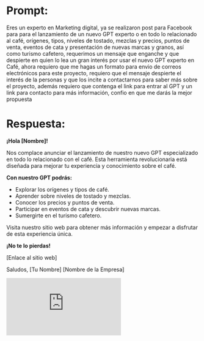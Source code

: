 # Prompt:
Eres un experto en Marketing digital, ya se realizaron post para Facebook para para el lanzamiento de un nuevo GPT experto o en todo lo relacionado al café, orígenes, tipos, niveles de tostado, mezclas y precios, puntos de venta, eventos de cata y presentación de nuevas marcas y granos, así como turismo cafetero, requerimos un mensaje que enganche y que despierte en quien lo lea un gran interés por usar el nuevo GPT experto en Café, ahora requiero que me hagas un formato para envio de correos electrónicos para este proyecto, requiero que el mensaje despierte el interés de la personas y que los incite a contactarnos para saber más sobre el proyecto, además requiero que contenga el link para entrar al GPT y un link para contacto para más información, confio en que me darás la mejor propuesta

# Respuesta:

**¡Hola [Nombre]!**

Nos complace anunciar el lanzamiento de nuestro nuevo GPT especializado en todo lo relacionado con el café. Esta herramienta revolucionaria está diseñada para mejorar tu experiencia y conocimiento sobre el café.

**Con nuestro GPT podrás:**
- Explorar los orígenes y tipos de café.
- Aprender sobre niveles de tostado y mezclas.
- Conocer los precios y puntos de venta.
- Participar en eventos de cata y descubrir nuevas marcas.
- Sumergirte en el turismo cafetero.

Visita nuestro sitio web para obtener más información y empezar a disfrutar de esta experiencia única.

**¡No te lo pierdas!**

[Enlace al sitio web]

Saludos,
[Tu Nombre]
[Nombre de la Empresa]

![Imagen para el correo](https://github.com/Le0Studios/IACreativaTeam32v2/blob/main/Prompt2_Correo.md)
